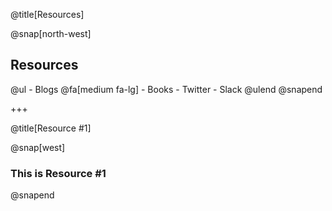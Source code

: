 @title[Resources]

@snap[north-west]
<h2>Resources</h2>
@ul
- Blogs @fa[medium fa-lg]
- Books
- Twitter
- Slack
@ulend
@snapend

+++

@title[Resource #1]

@snap[west]
<h3>This is Resource #1</h3>
@snapend